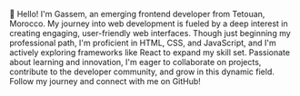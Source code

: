 🌟 Hello! I'm Gassem, an emerging frontend developer from Tetouan, Morocco. My journey into web development is fueled by a deep interest in creating engaging, user-friendly web interfaces. Though just beginning my professional path, I'm proficient in HTML, CSS, and JavaScript, and I'm actively exploring frameworks like React to expand my skill set. Passionate about learning and innovation, I'm eager to collaborate on projects, contribute to the developer community, and grow in this dynamic field. Follow my journey and connect with me on GitHub!
